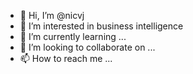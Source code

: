 - 👋 Hi, I’m @nicvj
- 👀 I’m interested in business intelligence
- 🌱 I’m currently learning ...
- 💞️ I’m looking to collaborate on ...
- 📫 How to reach me ...

<!---
nicvj/nicvj is a ✨ special ✨ repository because its `README.md` (this file) appears on your GitHub profile.
You can click the Preview link to take a look at your changes.
--->
